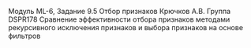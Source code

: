 Модуль ML-6, Задание 9.5
Отбор признаков
Крючков А.В. Группа DSPR178
Сравнение эффективности отбора признаков методами рекурсивного исключения признаков и выбора признаков на основе фильтров
